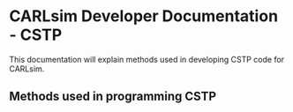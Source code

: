 CARLsim Developer Documentation - CSTP
=============================

This documentation will explain methods used in developing CSTP code for CARLsim.

Methods used in programming CSTP
----------------
